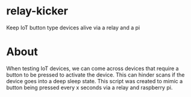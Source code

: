 # relay-kicker
Keep IoT button type devices alive via a relay and a pi

# About
When testing IoT devices, we can come across devices that require a button to be pressed to activate the device. 
This can hinder scans if the device goes into a deep sleep state. This script was created to mimic a button being pressed every x seconds via a relay and raspberry pi.
